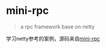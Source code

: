 # mini-rpc
> a rpc framework base on netty

学习netty参考的案例，源码来自[mini-rpc](https://github.com/wangyapu/mini-rpc.git)

